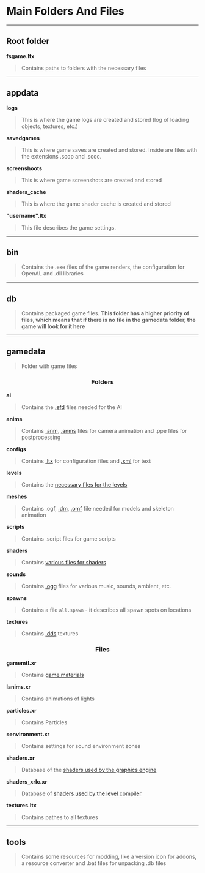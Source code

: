 # Main Folders And Files

___

## Root folder

**fsgame.ltx**

> Contains paths to folders with the necessary files

___

## appdata

**logs**

> This is where the game logs are created and stored (log of loading objects, textures, etc.)

**savedgames**

> This is where game saves are created and stored. Inside are files with the extensions .scop and .scoc.

**screenshoots**

> This is where game screenshots are created and stored

**shaders_cache**

> This is where the game shader cache is created and stored

**"username".ltx**

> This file describes the game settings.

___

## bin

> Contains the .exe files of the game renders, the configuration for OpenAL and .dll libraries

___

## db

> Contains packaged game files. **This folder has a higher priority of files, which means that if there is no file in the gamedata folder, the game will look for it here**

___

## gamedata

> Folder with game files

### <center>Folders</center>

**ai**

> Contains the [.efd](file-formats/efd.md) files needed for the AI

**anims**

> Contains [.anm](file-formats/anm.md), [.anms](file-formats/anm.md) files for camera animation and .ppe files for postprocessing

**configs**

> Contains [.ltx](file-formats/ltx.md) for configuration files and [.xml](file-formats/xml.md) for text

**levels**

> Contains the [necessary files for the levels](file-formats/README.md#game-level)

**meshes**

> Contains .ogf, [.dm](file-formats/dm.md), [.omf](file-formats/omf.md) file needed for models and skeleton animation

**scripts**

> Contains .script files for game scripts

**shaders**

> Contains [various files for shaders](file-formats/README.md#shaders)

**sounds**

> Contains [.ogg](file-formats/ogg.md) files for various music, sounds, ambient, etc.

**spawns**

> Contains a file `all.spawn` - it describes all spawn spots on locations

**textures**

> Contains [.dds](file-formats/dds.md) textures

### <center>Files</center>

**gamemtl.xr**

> Contains [game materials](../shaders/shaders-list/materials-list.md)

**lanims.xr**

> Contains animations of lights

**particles.xr**

> Contains Particles

**senvironment.xr**

> Contains settings for sound environment zones

**shaders.xr**

> Database of the [shaders used by the graphics engine](../shaders/shaders-list/shaders-list.md)

**shaders_xrlc.xr**

> Database of [shaders used by the level compiler](../shaders/shaders-list/compiler-shaders-list.md)

**textures.ltx**

> Contains pathes to all textures

___

## tools

> Contains some resources for modding, like a version icon for addons, a resource converter and .bat files for unpacking .db files
